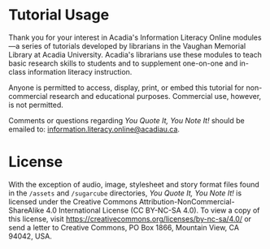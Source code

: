 # Tutorial Usage

Thank you for your interest in Acadia's Information Literacy Online modules—a series of tutorials developed by librarians in the Vaughan Memorial Library at Acadia University. Acadia's librarians use these modules to teach basic research skills to students and to supplement one-on-one and in-class information literacy instruction.

Anyone is permitted to access, display, print, or embed this tutorial for non-commercial research and educational purposes. Commercial use, however, is not permitted.

Comments or questions regarding _You Quote It, You Note It!_ should be emailed to: [information.literacy.online@acadiau.ca](mailto:information.literacy.online@acadiau.ca).

# License

With the exception of audio, image, stylesheet and story format files found in the `/assets` and `/sugarcube` directories, _You Quote It, You Note It!_ is licensed under the Creative Commons Attribution-NonCommercial-ShareAlike 4.0 International License (CC BY-NC-SA 4.0). To view a copy of this license, visit <https://creativecommons.org/licenses/by-nc-sa/4.0/> or send a letter to Creative Commons, PO Box 1866, Mountain View, CA 94042, USA.
